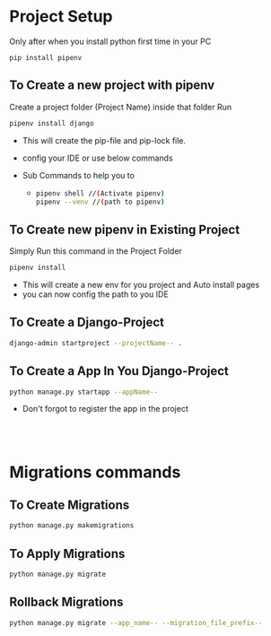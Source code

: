 # Project Setup

Only after when you install python first time in your PC
    
    pip install pipenv

## To Create a new project with pipenv 

Create a project folder (Project Name) inside that folder Run
```bash
pipenv install django
```    

+ This will create the pip-file and pip-lock file.
+ config your IDE or use below commands 

+ Sub Commands to help you to  
    +   ```bash
        pipenv shell //(Activate pipenv)      
        pipenv --venv //(path to pipenv) 
        ```    

## To Create new pipenv in Existing Project
Simply Run this command in the Project Folder
```bash
pipenv install
```
+ This will create a new env for you project and Auto install pages
+ you can now config the path to you IDE


## To Create a Django-Project 
```bash
django-admin startproject --projectName-- .
```    

## To Create a App In You Django-Project
```bash
python manage.py startapp --appName--
```
+ Don't forgot to register the app in the project

<br>
<br>

# Migrations commands

## To Create Migrations
```bash
python manage.py makemigrations
```
## To Apply Migrations
```bash
python manage.py migrate
```
## Rollback Migrations 
```bash
python manage.py migrate --app_name-- --migration_file_prefix--

```